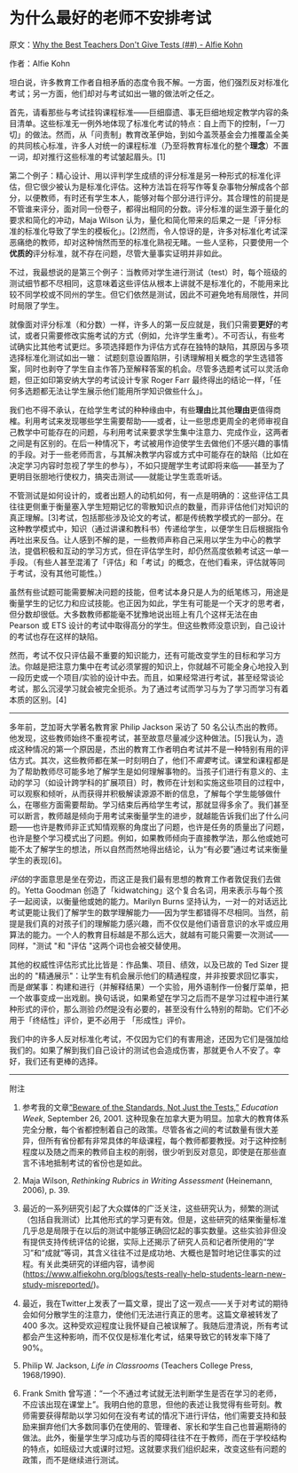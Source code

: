 # 为什么最好的老师不安排考试

原文：[Why the Best Teachers Don't Give Tests (##) - Alfie Kohn](https://www.alfiekohn.org/blogs/no-tests/)

作者：Alfie Kohn

坦白说，许多教育工作者自相矛盾的态度令我不解。一方面，他们强烈反对标准化考试；另一方面，他们却对与考试如出一辙的做法听之任之。

首先，请看那些与考试挂钩课程标准——巨细靡遗、事无巨细地规定教学内容的条目清单。这些标准无一例外地体现了标准化考试的特点：自上而下的控制，「一刀切」的做法。然而，从「问责制」教育改革伊始，到如今盖茨基金会力推覆盖全美的共同核心标准，许多人对统一的课程标准（乃至将教育标准化的整个**理念**）不置一词，却对推行这些标准的考试皱起眉头。[1]

第二个例子：精心设计、用以评判学生成绩的评分标准是另一种形式的标准化评估，但它很少被认为是标准化评估。这种方法旨在将写作等复杂事物分解成各个部分，以便教师，有时还有学生本人，能够对每个部分进行评分。其合理性的前提是不管谁来评分，面对同一份卷子，都得出相同的分数。评分标准的诞生源于量化的要求和简化的冲动，Maja Wilson 认为，量化和简化带来的后果之一是「评分标准的标准化导致了学生的模板化」。[2]然而，令人惊讶的是，许多对标准化考试深恶痛绝的教师，却对这种悄然而至的标准化熟视无睹。一些人坚称，只要使用一个**优质的**评分标准，就不存在问题，尽管大量事实证明并非如此。

不过，我最想说的是第三个例子：当教师对学生进行测试（test）时，每个班级的测试细节都不尽相同，这意味着这些评估从根本上讲就不是标准化的，不能用来比较不同学校或不同州的学生。但它们依然是测试，因此不可避免地有局限性，并同时局限了学生。

就像面对评分标准（和分数）一样，许多人的第一反应就是，我们只需要**更好**的考试，或者只需要修改实施考试的方式（例如，允许学生重考）。不可否认，有些考试确实比其他考试更烂。多项选择题作为评估方式存在独特的缺陷，其原因与多项选择标准化测试如出一辙： 试题刻意设置陷阱，引诱理解相关概念的学生选错答案，同时也剥夺了学生自主作答乃至解释答案的机会。尽管多选题考试可以灵活命题，但正如印第安纳大学的考试设计专家 Roger Farr 最终得出的结论一样，「任何多选题都无法让学生展示他们能用所学知识做些什么」。

我们也不得不承认，在给学生考试的种种缘由中，有些**理由**比其他**理由**更值得商榷。利用考试来发现哪些学生需要帮助——或者，让一些思虑更周全的老师审视自己教学中可能存在的问题，与利用考试来要求学生集中注意力、完成作业，这两者之间是有区别的。在后一种情况下，考试被用作迫使学生去做他们不感兴趣的事情的手段。对于一些老师而言，与其解决教学内容或方式中可能存在的缺陷（比如在决定学习内容时忽视了学生的参与），不如只提醒学生考试即将来临——甚至为了更明目张胆地行使权力，搞突击测试——就能让学生乖乖听话。

不管测试是如何设计的，或者出题人的动机如何，有一点是明确的：这些评估工具往往更侧重于衡量塞入学生短期记忆的零散知识点的数量，而非评估他们对知识的真正理解。[3]考试，包括那些涉及论文的考试，都是传统教学模式的一部分。在这种教学模式中，知识（通过讲课和教科书）传递给学生，以便学生日后根据指令再吐出来反刍。让人感到不解的是，一些教师声称自己采用以学生为中心的教学法，提倡积极和互动的学习方式，但在评估学生时，却仍然高度依赖考试这一单一手段。（有些人甚至混淆了「评估」和「考试」的概念，在他们看来，评估就等同于考试，没有其他可能性。）

虽然有些试题可能需要解决问题的技能，但考试本身只是人为的纸笔练习，用途是衡量学生的记忆力和应试技能。也正因为如此，学生有可能是一个天才的思考者，但分数却很低。大多数教师都能毫不犹豫地说出班上有几个这样无法在由 Pearson 或 ETS 设计的考试中取得高分的学生。但这些教师没意识到，自己设计的考试也存在这样的缺陷。

然而，考试不仅只评估最不重要的知识能力，还有可能改变学生的目标和学习方法。你越是把注意力集中在考试必须掌握的知识上，你就越不可能全身心地投入到一段历史或一个项目/实验的设计中去。而且，如果经常进行考试，甚至经常谈论考试，那么沉浸学习就会被完全扼杀。为了通过考试而学习与为了学习而学习有着本质的区别。[4]

*****

多年前，芝加哥大学著名教育家 Philip Jackson 采访了 50 名公认杰出的教师。他发现，这些教师始终不重视考试，甚至故意尽量减少这种做法。[5]我认为，造成这种情况的第一个原因是，杰出的教育工作者明白考试并不是一种特别有用的评估方式。其次，这些教师都在某一时刻明白了，他们不*需要*考试。课堂和课程都是为了帮助教师尽可能多地了解学生是如何理解事物的。当孩子们进行有意义的、主动的学习（如设计跨学科的扩展项目）时，教师在计划和实施这些项目的过程中，可以观察和倾听，从而获得并积极解读源源不断的信息，了解每个学生能够做什么，在哪些方面需要帮助。学习结束后再给学生考试，那就显得多余了。我们甚至可以断言，教师越是倾向于用考试来衡量学生的进步，就越能告诉我们出了什么问题——也许是教师非正式知情观察的角度出了问题，也许是任务的质量出了问题，也许是整个学习模式出了问题。例如，如果教师倾向于直接教学法，那么他或她可能不太了解学生的想法，所以自然而然地得出结论，认为“有必要”通过考试来衡量学生的表现[6]。

*评估*的字面意思是坐在旁边，而这正是我们最有思想的教育工作者敦促我们去做的。Yetta Goodman 创造了「kidwatching」这个复合名词，用来表示与每个孩子一起阅读，以衡量他或她的能力。Marilyn Burns 坚持认为，一对一的对话远比考试更能让我们了解学生的数学理解能力——因为学生都错得不尽相同。当然，前提是我们真的对孩子们的理解能力感兴趣，而不仅仅是他们语音意识的水平或应用算法的能力。一个人的教育目标越是不那么远大，就越有可能只需要一次测试——同样，"测试 "和 "评估 "这两个词也会被交替使用。

其他的权威性评估形式比比皆是：作品集、项目、绩效，以及已故的 Ted Sizer 提出的的 "精通展示"：让学生有机会展示他们的精通程度，并非按要求回忆事实，而是*做*某事：构建和进行（并解释结果）一个实验，用外语制作一份餐厅菜单，把一个故事变成一出戏剧。换句话说，如果希望在学习之后而不是学习过程中进行某种形式的评价，那么测验*仍然*是没有必要的，甚至没有什么特别的帮助。它们不必用于「终结性」评价，更不必用于 「形成性」评价。

我们中的许多人反对标准化考试，不仅因为它们的有害用途，还因为它们是强加给我们的。如果了解到我们自己设计的测试也会造成伤害，那就更令人不安了。幸好，我们还有更棒的选择。

------

附注

1. 参考我的文章[“Beware of the Standards, Not Just the Tests,”](https://www.alfiekohn.org/article/beware-standards-just-tests/) *Education Week*, September 26, 2001. 这种现象在加拿大更为明显。加拿大的教育体系完全分散，每个省都控制着自己的政策。尽管各省之间的考试数量有很大差异，但所有省份都有非常具体的年级课程，每个教师都要教授。对于这种控制程度以及随之而来的教师自主权的削弱，很少听到反对意见，即使是在那些直言不讳地抵制考试的省份也是如此。

2. Maja Wilson, *Rethinking Rubrics in Writing Assessment* (Heinemann, 2006), p. 39.

3. 最近的一系列研究引起了大众媒体的广泛关注，这些研究认为，频繁的测试（包括自我测试）比其他形式的学习更有效。但是，这些研究的结果衡量标准几乎总是局限于在以后的测试中能够正确回忆起的事实数量。这些实验非但没有提供支持传统评估的论据，实际上还揭示了研究人员和记者所使用的“学习”和“成就”等词，其含义往往不过是成功地、大概也是暂时地记住事实的过程。有关此类研究的详细内容，请参阅(https://www.alfiekohn.org/blogs/tests-really-help-students-learn-new-study-misreported/)。

4. 最近，我在Twitter上发表了一篇文章，提出了这一观点——关于对考试的期待会如何分散学生的注意力，使他们无法进行真正的思考。这篇文章被转发了 400 多次。这种受欢迎程度让我怀疑自己被误解了。我随后澄清说，所有考试都会产生这种影响，而不仅仅是标准化考试，结果导致它的转发率下降了 90%。

5. Philip W. Jackson, *Life in Classrooms* (Teachers College Press, 1968/1990).

6. Frank Smith 曾写道：“一个不通过考试就无法判断学生是否在学习的老师，不应该出现在课堂上”。我明白他的意思，但他的表述让我觉得有些苛刻。教师需要获得帮助以学习如何在没有考试的情况下进行评估，他们需要支持和鼓励来摒弃他们大多数同事仍在使用的、管理者、家长和学生自己也普遍期待的做法。此外，衡量学生学习成功与否的障碍往往不在于教师，而在于学校结构的特点，如班级过大或课时过短。这就要求我们组织起来，改变这些有问题的政策，而不是继续进行测试。